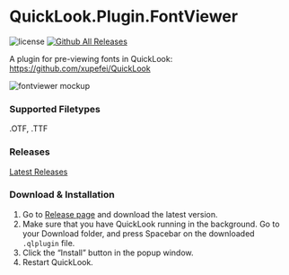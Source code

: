 # QuickLook.Plugin.FontViewer
![license](https://img.shields.io/github/license/jeremyhart/QuickLook.Plugin.FontViewer.svg)
[![Github All Releases](https://img.shields.io/github/downloads/jeremyhart/QuickLook.Plugin.FontViewer/total.svg)](https://github.com/jeremyhart/QuickLook.Plugin.FontViewer/releases)

A plugin for pre-viewing fonts in QuickLook: https://github.com/xupefei/QuickLook  

![fontviewer mockup](https://user-images.githubusercontent.com/2062475/47404316-5167c480-d7a9-11e8-8768-053ade6cddd3.jpg)

### Supported Filetypes  
.OTF, .TTF

### Releases
[Latest Releases][1]

### Download & Installation
1. Go to [Release page][1] and download the latest version.
2. Make sure that you have QuickLook running in the background. Go to your Download folder, and press <key>Spacebar</key> on the downloaded `.qlplugin` file.
3. Click the “Install” button in the popup window.
4. Restart QuickLook.

[1]:https://github.com/jeremyhart/QuickLook.Plugin.FontViewer/releases
